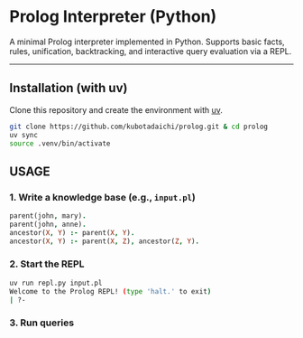 # Prolog Interpreter (Python)

A minimal Prolog interpreter implemented in Python. Supports basic facts, rules, unification, backtracking, and interactive query evaluation via a REPL.

---

## Installation (with uv)

Clone this repository and create the environment with [uv](https://github.com/astral-sh/uv).

```bash
git clone https://github.com/kubotadaichi/prolog.git & cd prolog
uv sync
source .venv/bin/activate
```

## USAGE
### 1. Write a knowledge base (e.g., `input.pl`)
```prolog
parent(john, mary).
parent(john, anne).
ancestor(X, Y) :- parent(X, Y).
ancestor(X, Y) :- parent(X, Z), ancestor(Z, Y).
```
### 2. Start the REPL
```bash
uv run repl.py input.pl
Welcome to the Prolog REPL! (type 'halt.' to exit)
| ?-
```
### 3. Run queries

